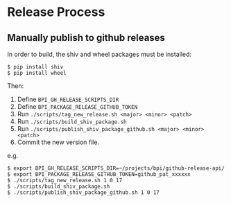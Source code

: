 # Release Process

## Manually publish to github releases

In order to build, the shiv and wheel packages must be installed:
```
$ pip install shiv
$ pip install wheel
```

Then:

1. Define `BPI_GH_RELEASE_SCRIPTS_DIR`
1. Define `BPI_PACKAGE_RELEASE_GITHUB_TOKEN`
1. Run `./scripts/tag_new_release.sh <major> <minor> <patch>`
1. Run `./scripts/build_shiv_package.sh`
1. Run `./scripts/publish_shiv_package_github.sh <major> <minor> <patch>`
1. Commit the new version file.

e.g.

```
$ export BPI_GH_RELEASE_SCRIPTS_DIR=~/projects/bpi/github-release-api/
$ export BPI_PACKAGE_RELEASE_GITHUB_TOKEN=github_pat_xxxxxx
$ ./scripts/tag_new_release.sh 1 0 17
$ ./scripts/build_shiv_package.sh
$ ./scripts/publish_shiv_package_github.sh 1 0 17
```

